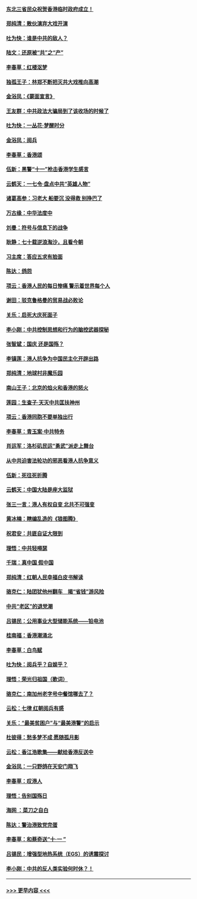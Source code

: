 #### [东北三省民众祝贺香港临时政府成立！](../pages/nsc993/n11571215.md?t=10061555) 
#### [郑纯清：散伙演弃大戏开演](../pages/nsc993/n11570826.md?t=10061555) 
#### [吐为快：谁是中共的敌人？](../pages/nsc993/n11570817.md?t=10061555) 
#### [陆文：还原被“共”之“产”](../pages/nsc993/n11570798.md?t=10061555) 
#### [李春草：红楼沤梦](../pages/nsc993/n11569673.md?t=10061555) 
#### [独孤王子：林郑不断把灭共大戏推向高潮](../pages/nsc993/n11569381.md?t=10061555) 
#### [金浴凤：《蒙面宣言》](../pages/nsc993/n11569368.md?t=10061555) 
#### [王友群：中共政法大骗局到了该收场的时候了](../pages/nsc993/n11568940.md?t=10061555) 
#### [吐为快：一丛花‧梦醒时分](../pages/nsc993/n11567491.md?t=10061555) 
#### [金浴凤：阅兵](../pages/nsc993/n11567454.md?t=10061555) 
#### [李春草：香港颂](../pages/nsc993/n11567444.md?t=10061555) 
#### [伍新：黑警“十一”枪击香港学生感言](../pages/nsc993/n11567426.md?t=10061555) 
#### [云鹤天：一七令‧盘点中共“英雄人物”](../pages/nsc993/n11567091.md?t=10061555) 
#### [诸葛高参：习老大 船要沉 没得救 别挣巴了](../pages/nsc993/n11566976.md?t=10061555) 
#### [万古缘：中华法度中](../pages/nsc993/n11566726.md?t=10061555) 
#### [刘曼：符号与信息下的战争](../pages/nsc993/n11564655.md?t=10061555) 
#### [耿静：七十载逆浪淘沙，且看今朝](../pages/nsc993/n11564520.md?t=10061555) 
#### [习主席：答应五求有脸面](../pages/nsc993/n11563953.md?t=10061555) 
#### [陈达：鸽怨](../pages/nsc993/n11561879.md?t=10061555) 
#### [项云：香港人民的每日惨痛  警示着世界每个人](../pages/nsc993/n11559273.md?t=10061555) 
#### [谢田：驳克鲁格曼的贸易战必败论](../pages/nsc993/n11555840.md?t=10061555) 
#### [关乐：启死大庆死面子](../pages/nsc993/n11556823.md?t=10061555) 
#### [李小刚：中共控制思想和行为的脑控武器探秘](../pages/nsc993/n11556776.md?t=10061555) 
#### [张智斌：国庆  还是国殇？](../pages/nsc993/n11556617.md?t=10061555) 
#### [李镇莲：港人抗争为中国民主化开辟出路](../pages/nsc993/n11556570.md?t=10061555) 
#### [郑纯清：地球村非魔乐园](../pages/nsc993/n11555415.md?t=10061555) 
#### [南山王子：北京的焰火和香港的怒火](../pages/nsc993/n11555318.md?t=10061555) 
#### [莲园：生查子·天灭中共匡扶神州](../pages/nsc993/n11555302.md?t=10061555) 
#### [项云：香港同胞不要单独出行](../pages/nsc993/n11555276.md?t=10061555) 
#### [李春草：青玉案‧中共特务](../pages/nsc993/n11552356.md?t=10061555) 
#### [肖运军：洛杉矶民运“勇武”派走上舞台](../pages/nsc993/n11551595.md?t=10061555) 
#### [从中共迫害法轮功的邪恶看港人抗争意义](../pages/nsc993/n11540858.md?t=10061555) 
#### [伍新：死往死折腾](../pages/nsc993/n11550174.md?t=10061555) 
#### [云鹤天：中国大陆是座大监狱](../pages/nsc993/n11550155.md?t=10061555) 
#### [张三一言：港人有权自变 北共不可强变](../pages/nsc993/n11550132.md?t=10061555) 
#### [黄冰楠：瞎编乱造的《狼图腾》](../pages/nsc993/n11550082.md?t=10061555) 
#### [祝君安：共匪自证大限到](../pages/nsc993/n11550041.md?t=10061555) 
#### [理悟：中共轻嘚瑟](../pages/nsc993/n11547978.md?t=10061555) 
#### [千瑞：真中国 假中国](../pages/nsc993/n11547865.md?t=10061555) 
#### [郑纯清：红朝人民幸福白皮书解读](../pages/nsc993/n11547499.md?t=10061555) 
#### [骆克仁：陆团犹他州翻车　揭“省钱”游风险](../pages/nsc993/n11546977.md?t=10061555) 
#### [中共“老区”的退党潮](../pages/nsc993/n11545995.md?t=10061555) 
#### [吕锡民：公用事业大型储能系统——铅电池](../pages/nsc993/n11545701.md?t=10061555) 
#### [桂南福：香港潮涌北](../pages/nsc993/n11545682.md?t=10061555) 
#### [李春草：白鸟赋](../pages/nsc993/n11545663.md?t=10061555) 
#### [吐为快：阅兵乎？自娱乎？](../pages/nsc993/n11545625.md?t=10061555) 
#### [理悟：荣光归祖国（歌词）](../pages/nsc993/n11545616.md?t=10061555) 
#### [骆克仁：南加州老字号中餐馆哪去了？](../pages/nsc993/n11545120.md?t=10061555) 
#### [云松：七律 红朝阅兵有感](../pages/nsc993/n11542394.md?t=10061555) 
#### [关乐：“最美贫困户”与“最美港警”的启示](../pages/nsc993/n11542252.md?t=10061555) 
#### [杜彼得：愁多梦不成 愿随孤月影](../pages/nsc993/n11540296.md?t=10061555) 
#### [云松：香江浩歌集——献给香港反送中](../pages/nsc993/n11540149.md?t=10061555) 
#### [金浴凤：一只野鸽在天安门翔飞](../pages/nsc993/n11540280.md?t=10061555) 
#### [李春草：叹港人](../pages/nsc993/n11540119.md?t=10061555) 
#### [理悟：告别国殇日](../pages/nsc993/n11539610.md?t=10061555) 
#### [海网 ：菜刀之自白](../pages/nsc993/n11539597.md?t=10061555) 
#### [陈达：警治港致党完蛋](../pages/nsc993/n11538127.md?t=10061555) 
#### [李春草：和蔡奇送“十·一 ”](../pages/nsc993/n11537810.md?t=10061555) 
#### [吕锡民：增强型地热系统（EGS）的诱震探讨](../pages/nsc993/n11537765.md?t=10061555) 
#### [李小刚：中共的反人类实验何时休？！](../pages/nsc993/n11537669.md?t=10061555) 

----
#### [ >>> 更早内容 <<< ](../indexes/nsc993-earlier.md)
